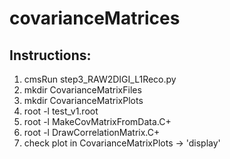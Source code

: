 # covarianceMatrices

## Instructions:
1. cmsRun step3_RAW2DIGI_L1Reco.py
2. mkdir CovarianceMatrixFiles
3. mkdir CovarianceMatrixPlots
4. root -l test_v1.root
5. root -l MakeCovMatrixFromData.C+
6. root -l DrawCorrelationMatrix.C+
7. check plot in CovarianceMatrixPlots -> 'display'
